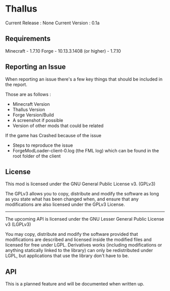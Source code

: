# Thallus
Current Release : None
Current Version : 0.1a

## Requirements
Minecraft - 1.7.10
Forge - 10.13.3.1408 (or higher) - 1.7.10

## Reporting an Issue
When reporting an issue there's a few key things that should be included in the report.

Those are as follows :

* Minecraft Version
* Thallus Version
* Forge Version/Build
* A screenshot if possible
* Version of other mods that could be related

If the game has Crashed because of the issue

* Steps to reproduce the issue
* ForgeModLoader-client-0.log (the FML log) which can be found in the root folder of the client

## License
This mod is licensed under the GNU General Public License v3. (GPLv3)

The GPLv3 allows you to copy, distribute and modify the software as long as you state what has been changed when, and ensure that any modifications are also licensed under the GPLv3 License.

***

The upcoming API is licensed under the GNU Lesser General Public License v3 (LGPLv3)

You may copy, distribute and modify the software provided that modifications are described and licensed inside the modified files and licensed for free under LGPL. Derivatives works (including modifications or anything statically linked to the library) can only be redistributed under LGPL, but applications that use the library don't have to be.

## API
This is a planned feature and will be documented when written up.